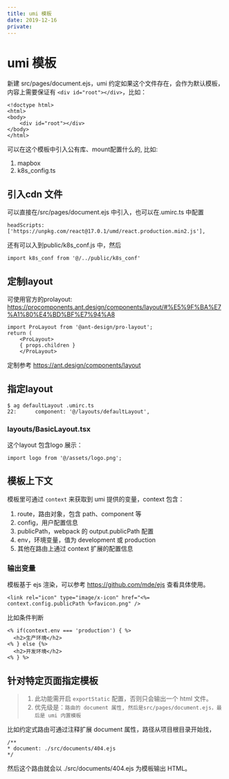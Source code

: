 ```yaml
---
title: umi 模板
date: 2019-12-16
private: 
---
```

# umi 模板
新建 src/pages/document.ejs，umi 约定如果这个文件存在，会作为默认模板，内容上需要保证有 `<div id="root"></div>`，比如：

    <!doctype html>
    <html>
    <body>
        <div id="root"></div>
    </body>
    </html>

可以在这个模板中引入公有库、mount配置什么的, 比如:
1. mapbox
2. k8s_config.ts

## 引入cdn 文件
可以直接在/src/pages/document.ejs 中引入，也可以在.umirc.ts 中配置

    headScripts: ['https://unpkg.com/react@17.0.1/umd/react.production.min2.js'],

还有可以入到public/k8s_conf.js 中，然后

    import k8s_conf from '@/../public/k8s_conf'

## 定制layout
可使用官方的prolayout: https://procomponents.ant.design/components/layout/#%E5%9F%BA%E7%A1%80%E4%BD%BF%E7%94%A8

    import ProLayout from '@ant-design/pro-layout';
    return (
        <ProLayout>
        { props.children }
        </ProLayout>

定制参考 https://ant.design/components/layout

## 指定layout
    $ ag defaultLayout .umirc.ts 
    22:      component: '@/layouts/defaultLayout',

### layouts/BasicLayout.tsx
这个layout 包含logo 展示：

    import logo from '@/assets/logo.png';

## 模板上下文
模板里可通过 `context` 来获取到 umi 提供的变量，context 包含：

1. route，路由对象，包含 path、component 等
2. config，用户配置信息
3. publicPath，webpack 的 output.publicPath 配置
4. env，环境变量，值为 development 或 production
5. 其他在路由上通过 context 扩展的配置信息


### 输出变量
模板基于 ejs 渲染，可以参考 https://github.com/mde/ejs 查看具体使用。

    <link rel="icon" type="image/x-icon" href="<%= context.config.publicPath %>favicon.png" />

比如条件判断

    <% if(context.env === 'production') { %>
      <h2>生产环境</h2>
    <% } else {%>
      <h2>开发环境</h2>
    <% } %>

## 针对特定页面指定模板
> 1. 此功能需开启 `exportStatic` 配置，否则只会输出一个 html 文件。
> 2. 优先级是：`路由的 document 属性, 然后是src/pages/document.ejs，最后是 umi 内置模板`

比如约定式路由可通过注释扩展 document 属性，路径从项目根目录开始找，

    /**
    * document: ./src/documents/404.ejs
    */

然后这个路由就会以 ./src/documents/404.ejs 为模板输出 HTML。

